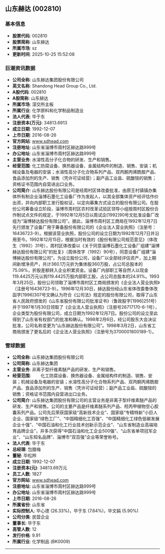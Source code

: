 ## 山东赫达 (002810)

### 基本信息

- **股票代码**: 002810
- **股票简称**: 山东赫达
- **所属市场**: sz
- **更新时间**: 2025-10-25 15:52:08

### 巨潮资讯数据

- **公司全称**: 山东赫达集团股份有限公司
- **英文名称**: Shandong Head Group Co., Ltd.
- **A股代码**: 002810
- **A股简称**: 山东赫达
- **所属市场**: 深交所主板
- **所属行业**: 化学原料和化学制品制造业
- **法人代表**: 毕于东
- **注册资本(万元)**: 34813.6913
- **成立日期**: 1992-12-07
- **上市日期**: 2016-08-26
- **官方网站**: www.sdhead.com
- **注册地址**: 山东省淄博市周村区赫达路999号
- **办公地址**: 山东省淄博市周村区赫达路999号
- **主营业务**: 水溶性高分子化合物的研发、生产和销售。
- **经营范围**: 化工防腐设备、换热器设备、金属结构件的制造、销售、安装；机械设备及电器的安装；水溶性高分子化合物系列产品、双丙酮丙烯酰胺产品、食品添加剂的生产、销售（凭许可证经营）；副产品工业盐、硫酸铵的销售；资格证书范围内自营进出口业务。
- **公司简介**: 山东赫达股份有限公司是经周村区体改委批准，由原王村镇镇办集体所有制企业淄博石墨化工设备厂作为发起人，以其全部集体资产经评估作价出资，并向内部职工发行股权证，以定向募集方式设立的股份有限公司。在股份公司筹备设立阶段，淄博市周村区农村改革试验区领导小组按周村区股份合作制试点文件的规定，于1992年12月5日以周试企[1992]90号文批准设备厂改组为“淄博赫达股份有限公司”。据此，淄博市周村区工商局在1992年12月7日先行颁发了设备厂用于筹备股份有限公司的《企业法人营业执照》（注册号：16436723-9）。根据该营业执照，股份公司的设立日期为1992年12月7日并沿用至今。1992年12月15日，根据当时有效的《股份有限公司规范意见》（体改生（1992）31号），周村区体改委以《关于同意淄博石墨化工设备厂组建“淄博赫达股份有限公司”的批复》（周体改字（1992）90号），同意设备厂组建“淄博赫达股份有限公司”。为设立股份公司，设备厂以全部经评估资产，加上期间新增净资产，共计360.1万元折为集体股360万股，占公司总股本的75.09%，折股差额转入企业积累资金。设备厂内部职工等自然人以现金119.4425万元认购119.4425万股内部职工股，占公司总股本的24.91%。1993年3月25日，股份公司领取了淄博市周村区工商局颁发的《企业法人营业执照》（注册号16436723-9）。1996年12月30日，赫达股份经山东省体改委鲁体改函字[1996]307号文确认为符合《公司法》规定的股份有限公司，取得了山东省人民政府颁发的《山东省股份有限公司批准证书》（鲁政股字[1996]251号）并于1997年1月30日领取了《企业法人营业执照》（注册号26717170-6-1号），企业类型为股份有限公司，成立日期为1992年12月7日。股份公司的设立至此得到了山东省有权部门的批准和确认。1998年2月6日，经公司股东大会决议批准，公司名称变更为“山东赫达股份有限公司”。1998年3月2日，山东省工商局颁发了更名后的《企业法人营业执照》（注册号为3700001800189-1）。

### 雪球数据

- **公司全称**: 山东赫达集团股份有限公司
- **公司简称**: 山东赫达集团
- **主营业务**: 非离子型纤维素醚产品的研发、生产和销售。
- **经营范围**: 　　化工防腐设备、换热器设备、金属结构件的制造、销售、安装；机械设备及电器的安装；水溶性高分子化合物系列产品、双丙酮丙烯酰胺产品、食品添加剂的生产、销售（凭许可证经营）；副产品工业盐、硫酸铵的销售；资格证书范围内自营进出口业务。
- **公司简介**: 山东赫达集团股份有限公司的主营业务是非离子型纤维素醚产品的研发、生产和销售。公司的主要产品是纤维素醚系列产品、羟丙甲植物空心胶囊系列产品。公司先后荣获国家级“高新技术企业”、国家级“专精特新”小巨人企业、国家级“绿色工厂”、“中国精细化工百强”、“中国精细化工绿色低碳发展企业十强”、“中国石油和化工行业技术创新示范企业”、“山东省制造业高端培育品牌企业”，并多次获得“中国石油和化工企业500强”、“山东省单项冠军企业”、“山东知名品牌”、淄博市“双百强”企业等荣誉称号。
- **法人代表**: 毕于东
- **总经理**: 包腊梅
- **董秘**: 毕松羚
- **成立日期**: 1992-12-07
- **注册资本(元)**: 34813.69万元
- **员工人数**: 1827
- **官方网站**: www.sdhead.com
- **注册地址**: 山东省淄博市周村区赫达路999号
- **办公地址**: 山东省淄博市周村区赫达路999号
- **上市日期**: 2016-08-26
- **所属省份**: 山东省
- **实际控制人**: 毕心德 (26.33%)，毕于东 (7.64%)，毕文娟 (5.90%)
- **公司分类**: 民营企业
- **董事长**: 毕于东
- **高管人数**: 12
- **发行价格**: 9.91
- **所属行业**: 化学制品 (BK0009)

---